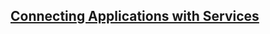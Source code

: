 ## [Connecting Applications with Services](https://kubernetes.io/docs/concepts/services-networking/connect-applications-service/)
